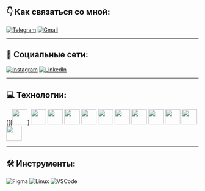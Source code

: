 ## 👇 Как связаться со мной:

[![Telegram](https://img.shields.io/badge/-Telegram-blue)](https://t.me/vazorian)
[![Gmail](https://img.shields.io/badge/-Gmail-red)](mailto:vazoriandev@gmail.com)

---

## 🤝 Социальные сети:

[![Instagram](https://img.shields.io/badge/-Instagram-blue)](https://www.instagram.com/vazorian)
[![LinkedIn](https://img.shields.io/badge/-LinkedIn-blue)](https://linkedin.com/in/vazorian)

---

## 💻 Технологии:

[[[[<img src="https://cdn.jsdelivr.net/npm/simple-icons@v7/icons/javascript.svg" width="40" height="40">](https://www.google.com/url?sa=i&url=https%3A%2F%2Fru.wikipedia.org%2Fwiki%2FJavaScript&psig=AOvVaw3RUVCmxkuIfLyTCvZTfMKm&ust=1730986254344000&source=images&cd=vfe&opi=89978449&ved=0CBEQjRxqFwoTCLjWgLjox4kDFQAAAAAdAAAAABAE)]
<img src="https://cdn.jsdelivr.net/npm/simple-icons@v7/icons/typescript.svg" width="40" height="40">
<img src="https://cdn.jsdelivr.net/npm/simple-icons@v7/icons/react.svg" width="40" height="40">
<img src="https://cdn.jsdelivr.net/npm/simple-icons@v7/icons/redux.svg" width="40" height="40">
<img src="https://cdn.jsdelivr.net/npm/simple-icons@v7/icons/mobx.svg" width="40" height="40">
<img src="https://cdn.jsdelivr.net/npm/simple-icons@v7/icons/html5.svg" width="40" height="40">
<img src="https://cdn.jsdelivr.net/npm/simple-icons@v7/icons/css3.svg" width="40" height="40">
<img src="https://cdn.jsdelivr.net/npm/simple-icons@v7/icons/postgresql.svg" width="40" height="40">
<img src="https://cdn.jsdelivr.net/npm/simple-icons@v7/icons/docker.svg" width="40" height="40">
<img src="https://cdn.jsdelivr.net/npm/simple-icons@v7/icons/git.svg" width="40" height="40">
<img src="https://cdn.jsdelivr.net/npm/simple-icons@v7/icons/bootstrap.svg" width="40" height="40">
<img src="https://cdn.jsdelivr.net/npm/simple-icons@v7/icons/sass.svg" width="40" height="40">

---

## 🛠 Инструменты:

![Figma](https://img.shields.io/badge/-Figma-red)
![Linux](https://img.shields.io/badge/-Linux-yellow)
![VSCode](https://img.shields.io/badge/-VSCode-blue)
